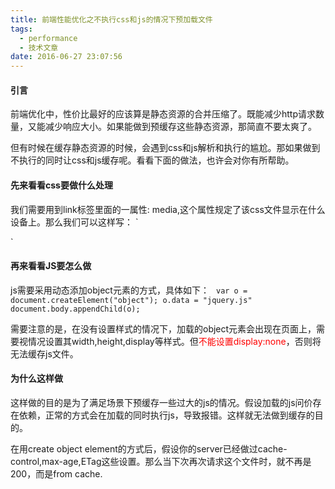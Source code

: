 ```yaml
---
title: 前端性能优化之不执行css和js的情况下预加载文件
tags:
  - performance
  - 技术文章
date: 2016-06-27 23:07:56
---
```


#### 引言

前端优化中，性价比最好的应该算是静态资源的合并压缩了。既能减少http请求数量，又能减少响应大小。如果能做到预缓存这些静态资源，那简直不要太爽了。<!--more-->

但有时候在缓存静态资源的时候，会遇到css和js解析和执行的尴尬。那如果做到不执行的同时让css和js缓存呢。看看下面的做法，也许会对你有所帮助。

#### 先来看看css要做什么处理

我们需要用到link标签里面的一属性: media,这个属性规定了该css文件显示在什么设备上。那么我们可以这样写：
`
<link rel="stylesheet" type="text/css" href="app.css" media="none"/>
`

#### 再来看看JS要怎么做

js需要采用动态添加object元素的方式，具体如下：
`
var o = document.createElement("object");
o.data = "jquery.js"
document.body.appendChild(o);`

需要注意的是，在没有设置样式的情况下，加载的object元素会出现在页面上，需要视情况设置其width,height,display等样式。但<span style="color: #ff0000;">不能设置display:none</span>，否则将无法缓存js文件。

#### 为什么这样做

这样做的目的是为了满足场景下预缓存一些过大的js的情况。假设加载的js问价存在依赖，正常的方式会在加载的同时执行js，导致报错。这样就无法做到缓存的目的。

在用create object element的方式后，假设你的server已经做过cache-control,max-age,ETag这些设置。那么当下次再次请求这个文件时，就不再是200，而是from cache.